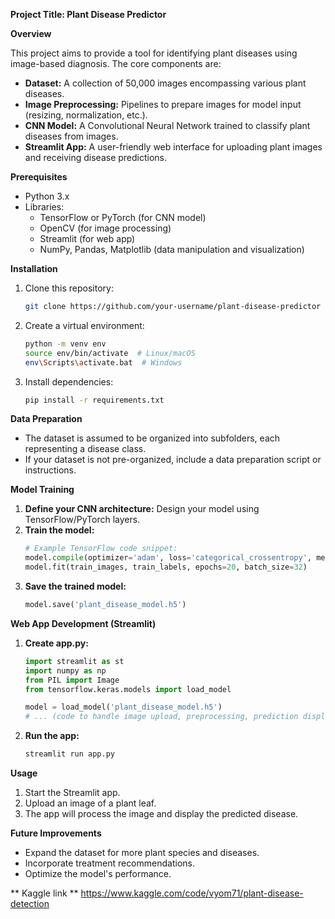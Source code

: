 **Project Title: Plant Disease Predictor**

**Overview**

This project aims to provide a tool for identifying plant diseases using image-based diagnosis. The core components are:

* **Dataset:** A collection of 50,000 images encompassing various plant diseases.
* **Image Preprocessing:** Pipelines to prepare images for model input (resizing, normalization, etc.).
* **CNN Model:** A Convolutional Neural Network trained to classify plant diseases from images.
* **Streamlit App:** A user-friendly web interface for uploading plant images and receiving disease predictions.

**Prerequisites**

* Python 3.x 
* Libraries:
    * TensorFlow or PyTorch (for CNN model)
    * OpenCV (for image processing)
    * Streamlit (for web app)
    * NumPy, Pandas, Matplotlib (data manipulation and visualization)

**Installation**

1. Clone this repository:
   ```bash
   git clone https://github.com/your-username/plant-disease-predictor
   ```
2. Create a virtual environment:
   ```bash
   python -m venv env
   source env/bin/activate  # Linux/macOS
   env\Scripts\activate.bat  # Windows
   ```
3. Install dependencies:
   ```bash
   pip install -r requirements.txt
   ```

**Data Preparation**

* The dataset is assumed to be organized into subfolders, each representing a disease class.
* If your dataset is not pre-organized, include a data preparation script or instructions.

**Model Training**

1. **Define your CNN architecture:** Design your model using TensorFlow/PyTorch layers.
2. **Train the model:**
   ```python
   # Example TensorFlow code snippet:
   model.compile(optimizer='adam', loss='categorical_crossentropy', metrics=['accuracy']) 
   model.fit(train_images, train_labels, epochs=20, batch_size=32) 
   ```
3. **Save the trained model:**
    ```python
    model.save('plant_disease_model.h5')
    ```

**Web App Development (Streamlit)**

1. **Create app.py:**
   ```python
   import streamlit as st
   import numpy as np
   from PIL import Image 
   from tensorflow.keras.models import load_model

   model = load_model('plant_disease_model.h5') 
   # ... (code to handle image upload, preprocessing, prediction display)
   ```
2. **Run the app:**
   ```bash
   streamlit run app.py
   ```

**Usage**

1. Start the Streamlit app.
2. Upload an image of a plant leaf.
3. The app will process the image and display the predicted disease.

**Future Improvements**

* Expand the dataset for more plant species and diseases.
* Incorporate treatment recommendations.
* Optimize the model's performance.

** Kaggle link **
https://www.kaggle.com/code/vyom71/plant-disease-detection


